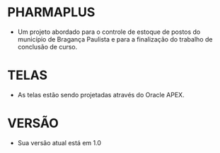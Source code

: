# PHARMAPLUS
- Um projeto abordado para o controle de estoque de postos do município de Bragança Paulista e para a finalização do trabalho de conclusão de curso.

# TELAS
- As telas estão sendo projetadas através do Oracle APEX.

# VERSÃO
- Sua versão atual está em 1.0
